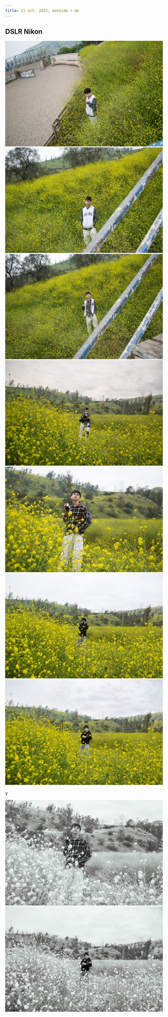 ```yaml
---
title: 21 oct. 2023, kenoide + me
---
```


## DSLR Nikon

![](DSC_0012%201.jpg)
![](DSC_0021.jpg)
![](DSC_0023.jpg)
![](DSC_0033.jpg)
![](DSC_0041%201.jpg)
![](DSC_0044.jpg)
![](DSC_0045%201.jpg)

y

![](DSC_0041-2.jpg)
![](DSC_0045-2.jpg)


